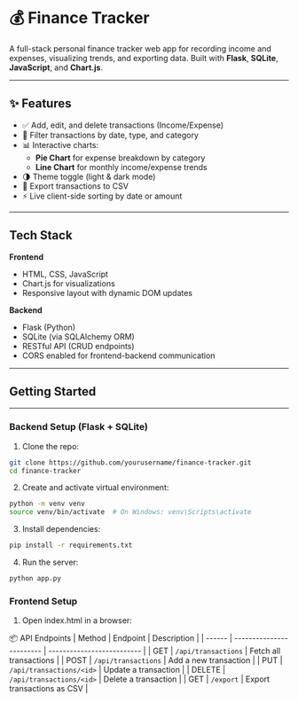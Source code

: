 # 💰 Finance Tracker

A full-stack personal finance tracker web app for recording income and expenses, visualizing trends, and exporting data. Built with **Flask**, **SQLite**, **JavaScript**, and **Chart.js**.

---

## ✨ Features

- ✅ Add, edit, and delete transactions (Income/Expense)
- 📅 Filter transactions by date, type, and category
- 📊 Interactive charts:
  - **Pie Chart** for expense breakdown by category
  - **Line Chart** for monthly income/expense trends
- 🌗 Theme toggle (light & dark mode)
- 📁 Export transactions to CSV
- ⚡ Live client-side sorting by date or amount

---

## Tech Stack

**Frontend**

- HTML, CSS, JavaScript
- Chart.js for visualizations
- Responsive layout with dynamic DOM updates

**Backend**

- Flask (Python)
- SQLite (via SQLAlchemy ORM)
- RESTful API (CRUD endpoints)
- CORS enabled for frontend-backend communication

---

## Getting Started

---

### Backend Setup (Flask + SQLite)

1. Clone the repo:

```bash
git clone https://github.com/yourusername/finance-tracker.git
cd finance-tracker
```

2. Create and activate virtual environment:

```bash
python -m venv venv
source venv/bin/activate  # On Windows: venv\Scripts\activate
```

3. Install dependencies:

```bash
pip install -r requirements.txt
```

4. Run the server:

```bash
python app.py
```

### Frontend Setup

1. Open index.html in a browser:

📦 API Endpoints
| Method | Endpoint | Description |
| ------ | ------------------------ | -------------------------- |
| GET | `/api/transactions` | Fetch all transactions |
| POST | `/api/transactions` | Add a new transaction |
| PUT | `/api/transactions/<id>` | Update a transaction |
| DELETE | `/api/transactions/<id>` | Delete a transaction |
| GET | `/export` | Export transactions as CSV |
